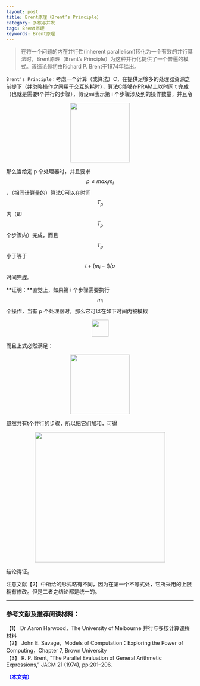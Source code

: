 ```yaml
---
layout: post
title: Brent原理（Brent’s Principle）
category: 多核与并发
tags: Brent原理
keywords: Brent原理
---
```


> 在将一个问题的内在并行性(inherent parallelism)转化为一个有效的并行算法时，Brent原理（Brent’s Principle）为这种并行化提供了一个普遍的模式。该结论最初由Richard P. Brent于1974年给出。

`Brent’s Principle：`考虑一个计算（或算法）C，在提供足够多的处理器资源之前提下（并忽略操作之间用于交互的耗时），算法C能够在PRAM上以时间 t 完成（也就是需要t个并行的步骤），假设mi表示第 i 个步骤涉及到的操作数量，并且令

<p align="center">
<img src="https://fzuo.github.io/assets/img/parallel/parallel06.png" width="160">
</p>

那么当给定 p 个处理器时，并且要求 $$p\leq max_i m_i$$，（相同计算量的）算法C可以在时间 $$T_p$$ 内（即$$T_p$$个步骤内）完成，而且$$T_p$$小于等于 $$t+(m_i-t)/p$$ 时间完成。

**证明：**直觉上，如果第 i 个步骤需要执行 $$m_i$$ 个操作，当有 p 个处理器时，那么它可以在如下时间内被模拟

<p align="center">
<img src="https://fzuo.github.io/assets/img/parallel/parallel07.png" width="45">
</p>

而且上式必然满足：

<p align="center">
<img src="https://fzuo.github.io/assets/img/parallel/parallel08.png" width="160">
</p>

既然共有t个并行的步骤，所以把它们加和，可得

<p align="center">
<img src="https://fzuo.github.io/assets/img/parallel/parallel09.png" width="350">
</p>

结论得证。

注意文献【2】中所给的形式略有不同，因为在第一个不等式处，它所采用的上限稍有修改。但是二者之结论都是统一的。


-------------------------------------
### 参考文献及推荐阅读材料：

【1】 Dr Aaron Harwood，The University of Melbourne 并行与多核计算课程材料<br>
【2】 John E. Savage，Models of Computation：Exploring the Power of Computing，Chapter 7, Brown University<br>
【3】 R. P. Brent, “The Parallel Evaluation of General Arithmetic Expressions,” JACM 21 (1974), pp:201–206.<br>

<span style="color:blue">**（本文完）**</span>

